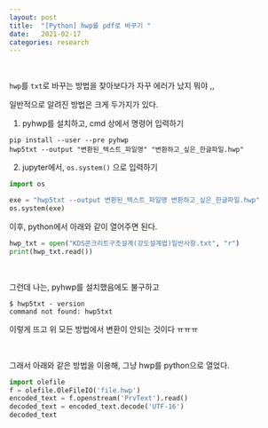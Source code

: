 ```yaml
---
layout: post
title:  "[Python] hwp를 pdf로 바꾸기 "
date:   2021-02-17
categories: research
---
```


<br>


`hwp`를 `txt`로 바꾸는 방법을 찾아보다가 자꾸 에러가 났지 뭐야 ,,


일반적으로 알려진 방법은 크게 두가지가 있다.



1. pyhwp를 설치하고, cmd 상에서 명령어 입력하기


```
pip install --user --pre pyhwp
hwp5txt --output "변환된_텍스트_파일명" "변환하고_싶은_한글파일.hwp"
```


2. jupyter에서, `os.system()` 으로 입력하기

```python
import os

exe = "hwp5txt --output 변환된_텍스트_파일명 변환하고_싶은_한글파일.hwp"
os.system(exe)
```



이후, python에서 아래와 같이 열어주면 된다.

```python
hwp_txt = open("KDS콘크리트구조설계(강도설계법)일반사항.txt", "r")
print(hwp_txt.read())
```


<br>


그런데 나는, pyhwp를 설치했음에도 불구하고


```
$ hwp5txt - version       
command not found: hwp5txt

```


이렇게 뜨고 위 모든 방법에서 변환이 안되는 것이다 ㅠㅠㅠ



<br>


그래서 아래와 같은 방법을 이용해, 그냥 hwp를 python으로 열었다.


```python
import olefile
f = olefile.OleFileIO('file.hwp')
encoded_text = f.openstream('PrvText').read()
decoded_text = encoded_text.decode('UTF-16')
decoded_text
```


<br>
